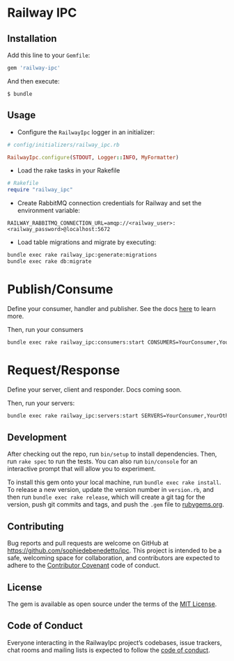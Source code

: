 # Railway IPC

## Installation

Add this line to your `Gemfile`:

```ruby
gem 'railway-ipc'
```

And then execute:

    $ bundle

## Usage

* Configure the `RailwayIpc` logger in an initializer:

```ruby
# config/initializers/railway_ipc.rb

RailwayIpc.configure(STDOUT, Logger::INFO, MyFormatter)
```

* Load the rake tasks in your Rakefile

```ruby
# Rakefile
require "railway_ipc"
```

* Create RabbitMQ connection credentials for Railway and set the environment variable:

```
RAILWAY_RABBITMQ_CONNECTION_URL=amqp://<railway_user>:<railway_password>@localhost:5672
```

* Load table migrations and migrate by executing:

```bash
bundle exec rake railway_ipc:generate:migrations
bundle exec rake db:migrate
```

# Publish/Consume

Define your consumer, handler and publisher. See the docs [here](https://docs.learn.co/projects/learn-ipc/railway-ipc-gem/) to learn more.

Then, run your consumers

```bash
bundle exec rake railway_ipc:consumers:start CONSUMERS=YourConsumer,YourOtherConsumer
```

# Request/Response

Define your server, client and responder. Docs coming soon.

Then, run your servers:

```bash
bundle exec rake railway_ipc:servers:start SERVERS=YourConsumer,YourOtherConsumer
```

## Development

After checking out the repo, run `bin/setup` to install dependencies. Then, run `rake spec` to run the tests. You can also run `bin/console` for an interactive prompt that will allow you to experiment.

To install this gem onto your local machine, run `bundle exec rake install`. To release a new version, update the version number in `version.rb`, and then run `bundle exec rake release`, which will create a git tag for the version, push git commits and tags, and push the `.gem` file to [rubygems.org](https://rubygems.org).

## Contributing

Bug reports and pull requests are welcome on GitHub at https://github.com/sophiedebenedetto/ipc. This project is intended to be a safe, welcoming space for collaboration, and contributors are expected to adhere to the [Contributor Covenant](http://contributor-covenant.org) code of conduct.

## License

The gem is available as open source under the terms of the [MIT License](https://opensource.org/licenses/MIT).

## Code of Conduct

Everyone interacting in the RailwayIpc project’s codebases, issue trackers, chat rooms and mailing lists is expected to follow the [code of conduct](https://github.com/sophiedebenedetto/ipc/blob/master/CODE_OF_CONDUCT.md).
